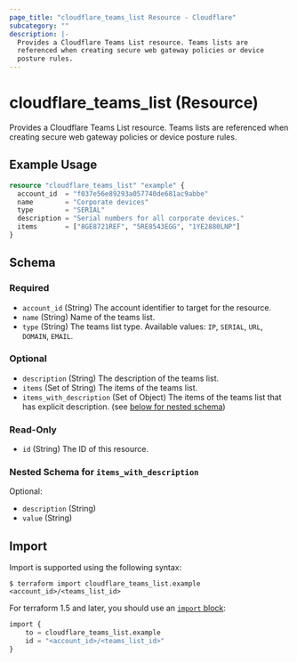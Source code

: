 ```yaml
---
page_title: "cloudflare_teams_list Resource - Cloudflare"
subcategory: ""
description: |-
  Provides a Cloudflare Teams List resource. Teams lists are
  referenced when creating secure web gateway policies or device
  posture rules.
---
```


# cloudflare_teams_list (Resource)

Provides a Cloudflare Teams List resource. Teams lists are
referenced when creating secure web gateway policies or device
posture rules.

## Example Usage

```terraform
resource "cloudflare_teams_list" "example" {
  account_id  = "f037e56e89293a057740de681ac9abbe"
  name        = "Corporate devices"
  type        = "SERIAL"
  description = "Serial numbers for all corporate devices."
  items       = ["8GE8721REF", "5RE8543EGG", "1YE2880LNP"]
}
```
<!-- schema generated by tfplugindocs -->
## Schema

### Required

- `account_id` (String) The account identifier to target for the resource.
- `name` (String) Name of the teams list.
- `type` (String) The teams list type. Available values: `IP`, `SERIAL`, `URL`, `DOMAIN`, `EMAIL`.

### Optional

- `description` (String) The description of the teams list.
- `items` (Set of String) The items of the teams list.
- `items_with_description` (Set of Object) The items of the teams list that has explicit description. (see [below for nested schema](#nestedatt--items_with_description))

### Read-Only

- `id` (String) The ID of this resource.

<a id="nestedatt--items_with_description"></a>
### Nested Schema for `items_with_description`

Optional:

- `description` (String)
- `value` (String)

## Import

Import is supported using the following syntax:

```shell
$ terraform import cloudflare_teams_list.example <account_id>/<teams_list_id>
```

For terraform 1.5 and later, you should use an [`import` block](https://developer.hashicorp.com/terraform/language/import):
```terraform
import {
    to = cloudflare_teams_list.example
    id = "<account_id>/<teams_list_id>"
}
```
